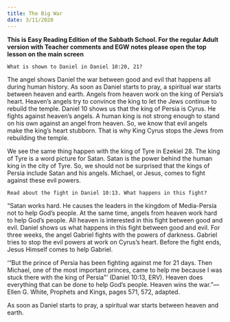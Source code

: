 ```yaml
---
title: The Big War
date: 3/11/2020
---
```


 **This is Easy Reading Edition of the Sabbath School. For the regular Adult version with Teacher comments and EGW notes please open the top lesson on the main screen** 

`What is shown to Daniel in Daniel 10:20, 21?`

The angel shows Daniel the war between good and evil that happens all during human history. As soon as Daniel starts to pray, a spiritual war starts between heaven and earth. Angels from heaven work on the king of Persia’s heart. Heaven’s angels try to convince the king to let the Jews continue to rebuild the temple. Daniel 10 shows us that the king of Persia is Cyrus. He fights against heaven’s angels. A human king is not strong enough to stand on his own against an angel from heaven. So, we know that evil angels make the king’s heart stubborn. That is why King Cyrus stops the Jews from rebuilding the temple.

We see the same thing happen with the king of Tyre in Ezekiel 28. The king of Tyre is a word picture for Satan. Satan is the power behind the human king in the city of Tyre. So, we should not be surprised that the kings of Persia include Satan and his angels. Michael, or Jesus, comes to fight against these evil powers.

`Read about the fight in Daniel 10:13. What happens in this fight?`

“Satan works hard. He causes the leaders in the kingdom of Media-Persia not to help God’s people. At the same time, angels from heaven work hard to help God’s people. All heaven is interested in this fight between good and evil. Daniel shows us what happens in this fight between good and evil. For three weeks, the angel Gabriel fights with the powers of darkness. Gabriel tries to stop the evil powers at work on Cyrus’s heart. Before the fight ends, Jesus Himself comes to help Gabriel.

‘“But the prince of Persia has been fighting against me for 21 days. Then Michael, one of the most important princes, came to help me because I was stuck there with the king of Persia”’ (Daniel 10:13, ERV). Heaven does everything that can be done to help God’s people. Heaven wins the war.”—Ellen G. White, Prophets and Kings, pages 571, 572, adapted.

As soon as Daniel starts to pray, a spiritual war starts between heaven and earth.
